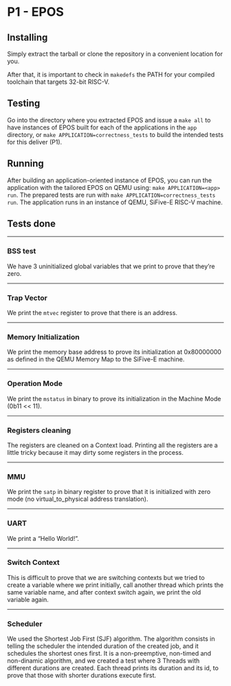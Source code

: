 # P1 - EPOS

## Installing

Simply extract the tarball or clone the repository in a convenient location for you.

After that, it is important to check in ```makedefs``` the PATH for your compiled toolchain that targets 32-bit RISC-V.

## Testing

Go into the directory where you extracted EPOS and issue a ```make all``` to have instances of EPOS built for each of the applications in the ```app``` directory, or ```make APPLICATION=correctness_tests``` to build the intended tests for this deliver (P1). 

## Running

After building an application-oriented instance of EPOS, you can run the application with the tailored EPOS on QEMU using: ```make APPLICATION=<app> run```. The prepared tests are run with ```make APPLICATION=correctness_tests run```. The application runs in an instance of QEMU, SiFive-E RISC-V machine.

## Tests done

-------------------------------------------------------

### BSS test
We have 3 uninitialized global variables that we print to prove that they’re zero.

-------------------------------------------------------

### Trap Vector
We print the `mtvec` register to prove that there is an address.

-------------------------------------------------------

### Memory Initialization
We print the memory base address to prove its initialization at 0x80000000 as defined in the QEMU Memory Map to the SiFive-E machine.

-------------------------------------------------------

### Operation Mode
We print the `mstatus` in binary to prove its initialization in the Machine Mode (0b11 << 11).

-------------------------------------------------------

### Registers cleaning
The registers are cleaned on a Context load. Printing all the registers are a little tricky because it may dirty some registers in the process.

-------------------------------------------------------

### MMU
We print the `satp` in binary register to prove that it is initialized with zero mode (no virtual_to_physical address translation).

------------------------------------------------------

### UART
We print a “Hello World!”.

------------------------------------------------------

### Switch Context
This is difficult to prove that we are switching contexts but we tried to create a variable where we print initially, call another thread which prints the same variable name, and after context switch again, we print the old variable again.

------------------------------------------------------

### Scheduler
We used the Shortest Job First (SJF) algorithm. The algorithm consists in telling the scheduler the intended duration of the created job, and it schedules the shortest ones first. It is a non-preemptive, non-timed and non-dinamic algorithm, and we created a test where 3 Threads with different durations are created. Each thread prints its duration and its id, to prove that those with shorter durations execute first. 